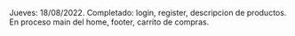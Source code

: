 Jueves: 18/08/2022.
Completado: login, register, descripcion de productos.
En proceso main del home, footer, carrito de compras.
